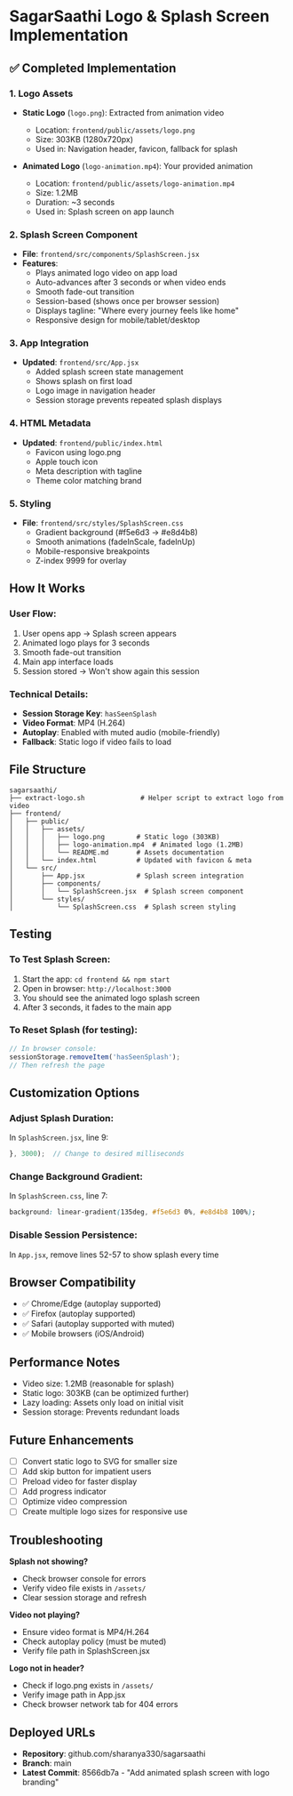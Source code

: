 # SagarSaathi Logo & Splash Screen Implementation

## ✅ Completed Implementation

### 1. Logo Assets
- **Static Logo** (`logo.png`): Extracted from animation video
  - Location: `frontend/public/assets/logo.png`
  - Size: 303KB (1280x720px)
  - Used in: Navigation header, favicon, fallback for splash

- **Animated Logo** (`logo-animation.mp4`): Your provided animation
  - Location: `frontend/public/assets/logo-animation.mp4`
  - Size: 1.2MB
  - Duration: ~3 seconds
  - Used in: Splash screen on app launch

### 2. Splash Screen Component
- **File**: `frontend/src/components/SplashScreen.jsx`
- **Features**:
  - Plays animated logo video on app load
  - Auto-advances after 3 seconds or when video ends
  - Smooth fade-out transition
  - Session-based (shows once per browser session)
  - Displays tagline: "Where every journey feels like home"
  - Responsive design for mobile/tablet/desktop

### 3. App Integration
- **Updated**: `frontend/src/App.jsx`
  - Added splash screen state management
  - Shows splash on first load
  - Logo image in navigation header
  - Session storage prevents repeated splash displays

### 4. HTML Metadata
- **Updated**: `frontend/public/index.html`
  - Favicon using logo.png
  - Apple touch icon
  - Meta description with tagline
  - Theme color matching brand

### 5. Styling
- **File**: `frontend/src/styles/SplashScreen.css`
  - Gradient background (#f5e6d3 → #e8d4b8)
  - Smooth animations (fadeInScale, fadeInUp)
  - Mobile-responsive breakpoints
  - Z-index 9999 for overlay

## How It Works

### User Flow:
1. User opens app → Splash screen appears
2. Animated logo plays for 3 seconds
3. Smooth fade-out transition
4. Main app interface loads
5. Session stored → Won't show again this session

### Technical Details:
- **Session Storage Key**: `hasSeenSplash`
- **Video Format**: MP4 (H.264)
- **Autoplay**: Enabled with muted audio (mobile-friendly)
- **Fallback**: Static logo if video fails to load

## File Structure
```
sagarsaathi/
├── extract-logo.sh              # Helper script to extract logo from video
├── frontend/
│   ├── public/
│   │   ├── assets/
│   │   │   ├── logo.png        # Static logo (303KB)
│   │   │   ├── logo-animation.mp4  # Animated logo (1.2MB)
│   │   │   └── README.md       # Assets documentation
│   │   └── index.html          # Updated with favicon & meta
│   └── src/
│       ├── App.jsx             # Splash screen integration
│       ├── components/
│       │   └── SplashScreen.jsx  # Splash screen component
│       └── styles/
│           └── SplashScreen.css  # Splash screen styling
```

## Testing

### To Test Splash Screen:
1. Start the app: `cd frontend && npm start`
2. Open in browser: `http://localhost:3000`
3. You should see the animated logo splash screen
4. After 3 seconds, it fades to the main app

### To Reset Splash (for testing):
```javascript
// In browser console:
sessionStorage.removeItem('hasSeenSplash');
// Then refresh the page
```

## Customization Options

### Adjust Splash Duration:
In `SplashScreen.jsx`, line 9:
```javascript
}, 3000);  // Change to desired milliseconds
```

### Change Background Gradient:
In `SplashScreen.css`, line 7:
```css
background: linear-gradient(135deg, #f5e6d3 0%, #e8d4b8 100%);
```

### Disable Session Persistence:
In `App.jsx`, remove lines 52-57 to show splash every time

## Browser Compatibility
- ✅ Chrome/Edge (autoplay supported)
- ✅ Firefox (autoplay supported)
- ✅ Safari (autoplay supported with muted)
- ✅ Mobile browsers (iOS/Android)

## Performance Notes
- Video size: 1.2MB (reasonable for splash)
- Static logo: 303KB (can be optimized further)
- Lazy loading: Assets only load on initial visit
- Session storage: Prevents redundant loads

## Future Enhancements
- [ ] Convert static logo to SVG for smaller size
- [ ] Add skip button for impatient users
- [ ] Preload video for faster display
- [ ] Add progress indicator
- [ ] Optimize video compression
- [ ] Create multiple logo sizes for responsive use

## Troubleshooting

**Splash not showing?**
- Check browser console for errors
- Verify video file exists in `/assets/`
- Clear session storage and refresh

**Video not playing?**
- Ensure video format is MP4/H.264
- Check autoplay policy (must be muted)
- Verify file path in SplashScreen.jsx

**Logo not in header?**
- Check if logo.png exists in `/assets/`
- Verify image path in App.jsx
- Check browser network tab for 404 errors

## Deployed URLs
- **Repository**: github.com/sharanya330/sagarsaathi
- **Branch**: main
- **Latest Commit**: 8566db7a - "Add animated splash screen with logo branding"

